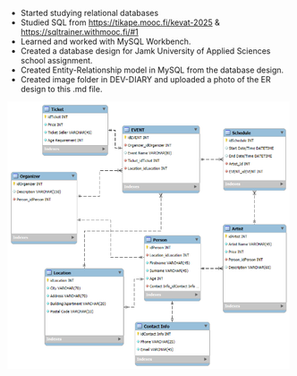 - Started studying relational databases  
- Studied SQL from https://tikape.mooc.fi/kevat-2025 & https://sqltrainer.withmooc.fi/#1  
- Learned and worked with MySQL Workbench.  
- Created a database design for Jamk University of Applied Sciences school assignment.  
- Created Entity-Relationship model in MySQL from the database design.  
- Created image folder in DEV-DIARY and uploaded a photo of the ER design to this .md file.  
  
![Music Events ER-model](/images/Music-Events-gitver.png)
